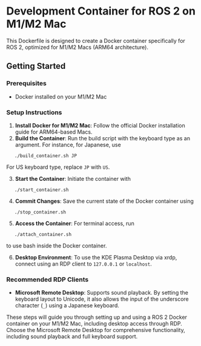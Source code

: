 # Development Container for ROS 2 on M1/M2 Mac

This Dockerfile is designed to create a Docker container specifically for ROS 2, optimized for M1/M2 Macs (ARM64 architecture).

## Getting Started

### Prerequisites
- Docker installed on your M1/M2 Mac

### Setup Instructions

1. **Install Docker for M1/M2 Mac**: 
   Follow the official Docker installation guide for ARM64-based Macs.
2. **Build the Container**: 
   Run the build script with the keyboard type as an argument. For instance, for Japanese, use

```
   ./build_container.sh JP
```

   For US keyboard type, replace `JP` with `US`.
   
3. **Start the Container**: 
   Initiate the container with

```
   ./start_container.sh
```
   
4. **Commit Changes**: 
   Save the current state of the Docker container using

```
   ./stop_container.sh
```
   
5. **Access the Container**: 
   For terminal access, run

```
   ./attach_container.sh
```

   to use bash inside the Docker container.
   
6. **Desktop Environment**: 
   To use the KDE Plasma Desktop via xrdp, connect using an RDP client to `127.0.0.1` or `localhost`.

### Recommended RDP Clients

- **Microsoft Remote Desktop**: 
  Supports sound playback. By setting the keyboard layout to Unicode, it also allows the input of the underscore character (`_`) using a Japanese keyboard.

These steps will guide you through setting up and using a ROS 2 Docker container on your M1/M2 Mac, including desktop access through RDP. Choose the Microsoft Remote Desktop for comprehensive functionality, including sound playback and full keyboard support.
